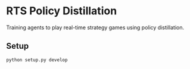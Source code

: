 # RTS Policy Distillation

Training agents to play real-time strategy games using policy distillation.

## Setup
```
python setup.py develop
```
